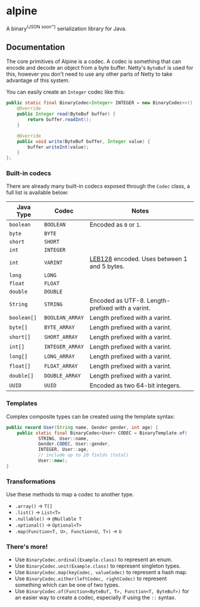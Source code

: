 # alpine
A binary<sup>(JSON soon™)</sup> serialization library for Java.

## Documentation
The core primitives of Alpine is a codec. A codec is something that can encode and decode an object from a byte buffer.
Netty's `ByteBuf` is used for this, however you don't need to use any other parts of Netty to take advantage of this system.

You can easily create an `Integer` codec like this:
```java
public static final BinaryCodec<Integer> INTEGER = new BinaryCodec<>() {
    @Override
    public Integer read(ByteBuf buffer) {
        return buffer.readInt();
    }

    @Override
    public void write(ByteBuf buffer, Integer value) {
        buffer.writeInt(value);
    }
};
```

### Built-in codecs
There are already many built-in codecs exposed through the `Codec` class, a full list is available below:

| Java Type   | Codec           | Notes                                                                               |
|-------------|-----------------|-------------------------------------------------------------------------------------|
| `boolean`   | `BOOLEAN`       | Encoded as `0` or `1`.                                                              |
| `byte`      | `BYTE`          |                                                                                     |
| `short`     | `SHORT`         |                                                                                     |
| `int`       | `INTEGER`       |                                                                                     |
| `int`       | `VARINT`        | [LEB128](https://en.wikipedia.org/wiki/LEB128) encoded. Uses between 1 and 5 bytes. |
| `long`      | `LONG`          |                                                                                     |
| `float`     | `FLOAT`         |                                                                                     |
| `double`    | `DOUBLE`        |                                                                                     |
| `String`    | `STRING`        | Encoded as UTF-8. Length-prefixed with a varint.                                    |
| `boolean[]` | `BOOLEAN_ARRAY` | Length prefixed with a varint.                                                      |
| `byte[]`    | `BYTE_ARRAY`    | Length prefixed with a varint.                                                      |
| `short[]`   | `SHORT_ARRAY`   | Length prefixed with a varint.                                                      |
| `int[]`     | `INTEGER_ARRAY` | Length prefixed with a varint.                                                      |
| `long[]`    | `LONG_ARRAY`    | Length prefixed with a varint.                                                      |
| `float[]`   | `FLOAT_ARRAY`   | Length prefixed with a varint.                                                      |
| `double[]`  | `DOUBLE_ARRAY`  | Length prefixed with a varint.                                                      |
| `UUID`      | `UUID`          | Encoded as two 64-bit integers.                                                     |

### Templates
Complex composite types can be created using the template syntax:

```java
public record User(String name, Gender gender, int age) {
    public static final BinaryCodec<User> CODEC = BinaryTemplate.of(
            STRING, User::name,
            Gender.CODEC, User::gender,
            INTEGER, User::age,
            // include up to 20 fields (total)
            User::new);
}
```

### Transformations
Use these methods to map a codec to another type.
- `.array()` → `T[]`
- `.list()` → `List<T>`
- `.nullable()` → `@Nullable T`
- `.optional()` → `Optional<T>`
- `.map(Function<T, U>, Function<U, T>)` → `U`

### There's more!
- Use `BinaryCodec.ordinal(Example.class)` to represent an enum.
- Use `BinaryCodec.unit(Example.class)` to represent singleton types.
- Use `BinaryCodec.map(keyCodec, valueCodec)` to represent a hash map.
- Use `BinaryCodec.either(leftCodec, rightCodec)` to represent something which can be one of two types.
- Use `BinaryCodec.of(Function<ByteBuf, T>, Function<T, ByteBuf>)` for an easier way to create a codec, especially if using the `::` syntax.